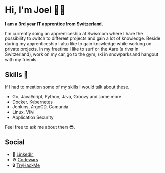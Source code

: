 # Hi, I'm Joel 👋🏼

**I am a 3rd year IT apprentice from Switzerland.**

I'm currently doing an apprenticeship at Swisscom where I have the possibility to switch to different projects and gain a lot of knowledge.
Beside during my apprenticeship I also like to gain knowledge while working on private projects.
In my freetime I like to surf on the Aare (a river in Switzerland), work on my car, go to the gym, ski in snowparks and hangout with my friends.

## Skills 🔧

If I had to mention some of my skills I would talk about these.

- Go, JavaScript, Python, Java, Groovy and some more
- Docker, Kubernetes
- Jenkins, ArgoCD, Camunda
- Linux, VIM
- Application Security

Feel free to ask me about them 😎.

## Social

- 📃 [LinkedIn](www.linkedin.com/in/joel-graf)
- ⚙ [Codewars](https://www.codewars.com/users/joelthegraf)
- 🔒 [TryHackMe](https://tryhackme.com/p/joelthegraf)
